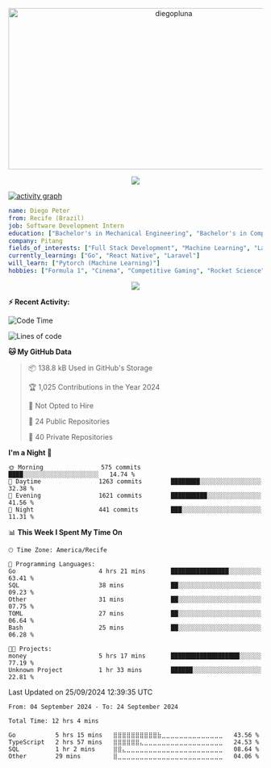 <p align="center">
  <img src="https://socialify.git.ci/diegopluna/diegopluna/image?font=Inter&forks=1&issues=1&language=1&name=1&owner=1&pattern=Brick%20Wall&pulls=1&stargazers=1&theme=Dark" alt="diegopluna" width="640" height="320" />
</p>

<p align="center">
  <img src="https://github-profile-trophy.vercel.app/?username=diegopluna&theme=tokyonight&column=-1"/>
</p>

[![activity graph](https://github-readme-activity-graph.vercel.app/graph?username=diegopluna&theme=github-dark-dimmed&custom_title=diegopluna%20Activity%20Graph&hide_border=true)](https://github.com/ashutosh00710/github-readme-activity-graph)

```yaml
name: Diego Peter
from: Recife (Brazil)
job: Software Development Intern
education: ["Bachelor's in Mechanical Engineering", "Bachelor's in Computer Science"]
company: Pitang
fields_of_interests: ["Full Stack Development", "Machine Learning", "Large Language Models", "Computer Vision"]
currently_learning: ["Go", "React Native", "Laravel"]
will_learn: ["Pytorch (Machine Learning)"]
hobbies: ["Formula 1", "Cinema", "Competitive Gaming", "Rocket Science"]
```
<p align="center">
  <img src="https://music-profile.rayriffy.com/theme/dark.svg?uid=001361.7bf259d2dfb9456ca71b61612518bc5f.0128" />
</p>

**:zap: Recent Activity:**

<!--START_SECTION:activity-->
<!--END_SECTION:activity-->

<!--START_SECTION:waka-->
![Code Time](http://img.shields.io/badge/Code%20Time-12%20hrs%204%20mins-blue)

![Lines of code](https://img.shields.io/badge/From%20Hello%20World%20I%27ve%20Written-3.5%20million%20lines%20of%20code-blue)

**🐱 My GitHub Data** 

> 📦 138.8 kB Used in GitHub's Storage 
 > 
> 🏆 1,025 Contributions in the Year 2024
 > 
> 🚫 Not Opted to Hire
 > 
> 📜 24 Public Repositories 
 > 
> 🔑 40 Private Repositories 
 > 
**I'm a Night 🦉** 

```text
🌞 Morning                575 commits         ████░░░░░░░░░░░░░░░░░░░░░   14.74 % 
🌆 Daytime                1263 commits        ████████░░░░░░░░░░░░░░░░░   32.38 % 
🌃 Evening                1621 commits        ██████████░░░░░░░░░░░░░░░   41.56 % 
🌙 Night                  441 commits         ███░░░░░░░░░░░░░░░░░░░░░░   11.31 % 
```


📊 **This Week I Spent My Time On** 

```text
🕑︎ Time Zone: America/Recife

💬 Programming Languages: 
Go                       4 hrs 21 mins       ████████████████░░░░░░░░░   63.41 % 
SQL                      38 mins             ██░░░░░░░░░░░░░░░░░░░░░░░   09.23 % 
Other                    31 mins             ██░░░░░░░░░░░░░░░░░░░░░░░   07.75 % 
TOML                     27 mins             ██░░░░░░░░░░░░░░░░░░░░░░░   06.64 % 
Bash                     25 mins             ██░░░░░░░░░░░░░░░░░░░░░░░   06.28 % 

🐱‍💻 Projects: 
money                    5 hrs 17 mins       ███████████████████░░░░░░   77.19 % 
Unknown Project          1 hr 33 mins        ██████░░░░░░░░░░░░░░░░░░░   22.81 % 
```


 Last Updated on 25/09/2024 12:39:35 UTC
<!--END_SECTION:waka-->

<!--START_SECTION:waka-simple-->

```text
From: 04 September 2024 - To: 24 September 2024

Total Time: 12 hrs 4 mins

Go           5 hrs 15 mins   ⣿⣿⣿⣿⣿⣿⣿⣿⣿⣿⣷⣀⣀⣀⣀⣀⣀⣀⣀⣀⣀⣀⣀⣀⣀   43.56 %
TypeScript   2 hrs 57 mins   ⣿⣿⣿⣿⣿⣿⣄⣀⣀⣀⣀⣀⣀⣀⣀⣀⣀⣀⣀⣀⣀⣀⣀⣀⣀   24.53 %
SQL          1 hr 2 mins     ⣿⣿⣄⣀⣀⣀⣀⣀⣀⣀⣀⣀⣀⣀⣀⣀⣀⣀⣀⣀⣀⣀⣀⣀⣀   08.64 %
Other        29 mins         ⣿⣀⣀⣀⣀⣀⣀⣀⣀⣀⣀⣀⣀⣀⣀⣀⣀⣀⣀⣀⣀⣀⣀⣀⣀   04.06 %
```

<!--END_SECTION:waka-simple-->
